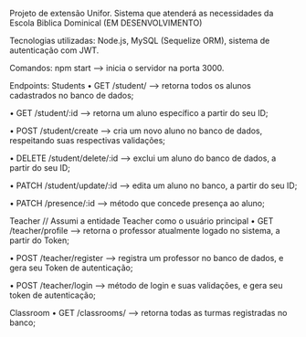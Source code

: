 Projeto de extensão Unifor. Sistema que atenderá as necessidades da Escola Biblica Dominical
(EM DESENVOLVIMENTO)

Tecnologias utilizadas: Node.js, MySQL (Sequelize ORM), sistema de autenticação com JWT.

Comandos: npm start --> inicia o servidor na porta 3000.

Endpoints:
Students
• GET /student/ --> retorna todos os alunos cadastrados no banco de dados;

• GET /student/:id --> retorna um aluno específico a partir do seu ID;

• POST /student/create --> cria um novo aluno no banco de dados, respeitando suas respectivas validações;

• DELETE /student/delete/:id --> exclui um aluno do banco de dados, a partir do seu ID;

• PATCH /student/update/:id --> edita um aluno no banco, a partir do seu ID;

• PATCH /presence/:id --> método que concede presença ao aluno;

Teacher // Assumi a entidade Teacher como o usuário principal
• GET /teacher/profile --> retorna o professor atualmente logado no sistema, a partir do Token;

• POST /teacher/register --> registra um professor no banco de dados, e gera seu Token de autenticação;

• POST /teacher/login --> método de login e suas validações, e gera seu token de autenticação;

Classroom
• GET /classrooms/ --> retorna todas as turmas registradas no banco;
